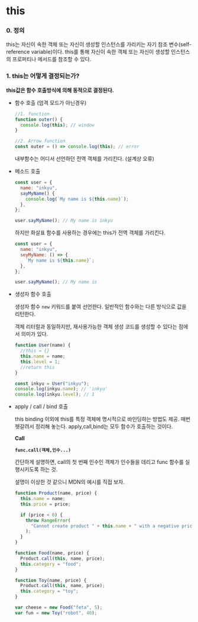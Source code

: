 # this

### 0. 정의

this는 자신이 속한 객체 또는 자신이 생성할 인스턴스를 가리키는 자기 참조 변수(self-reference variable)이다.
this를 통해 자신이 속한 객체 또는 자신이 생성할 인스턴스의 프로퍼티나 메서드를 참조할 수 있다.

### 1. this는 어떻게 결정되는가?

**this값은 함수 호출방식에 의해 동적으로 결정된다.**

- 함수 호출 (엄격 모드가 아닌경우)

  ```javascript
  //1. function
  function outer() {
    console.log(this); // window
  }

  //2. Arrow function
  const outer = () => console.log(this); // error
  ```

  내부함수는 어디서 선언하던 전역 객체를 가리킨다. (설계상 오류)

- 메소드 호출

  ```javascript
  const user = {
    name: "inkyu",
    sayMyName() {
      console.log(`My name is ${this.name}`);
    },
  };

  user.sayMyName(); // My name is inkyu
  ```

  하지만 화살표 함수를 사용하는 경우에는 this가 전역 객체를 가리킨다.

  ```javascript
  const user = {
    name: "inkyu",
    seyMyName: () => {
      `My name is ${this.name}`;
    },
  };

  user.sayMyName(); // My name is
  ```

- 생성자 함수 호출

  생성자 함수 `new` 키워드를 붙여 선언한다.
  일반적인 함수와는 다른 방식으로 값을 리턴한다.

  객체 리터럴과 동일하지만, 재사용가능한 객체 생성 코드를 생성할 수 있다는 점에서 의미가 있다.

  ```javascript
  function User(name) {
    //this = {}
    this.name = name;
    this.level = 1;
    //return this
  }

  const inkyu = User("inkyu");
  console.log(inkyu.name); // 'inkyu'
  console.log(inkyu.level); // 1
  ```

- apply / call / bind 호출

  this binding 이외에 this를 특정 객체에 명시적으로 바인딩하는 방법도 제공.
  매번 헷갈려서 정리해 놓는다.
  apply,call,bind는 모두 함수가 호출하는 것이다.

  **Call**

  **`func.call(객체,인수...)`**

  간단하게 설명하면, call의 첫 번째 인수인 객체가 인수들을 데리고 func 함수를 실행시키도록 하는 것.

  설명이 이상한 것 같으니 MDN의 예시를 직접 보자.

  ```javascript
  function Product(name, price) {
    this.name = name;
    this.price = price;

    if (price < 0) {
      throw RangeError(
        "Cannot create product " + this.name + " with a negative price"
      );
    }
  }

  function Food(name, price) {
    Product.call(this, name, price);
    this.category = "food";
  }

  function Toy(name, price) {
    Product.call(this, name, price);
    this.category = "toy";
  }

  var cheese = new Food("feta", 5);
  var fun = new Toy("robot", 40);
  ```
